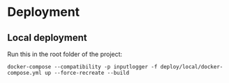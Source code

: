 # Deployment

## Local deployment

Run this in the root folder of the project:

`docker-compose --compatibility -p inputlogger -f deploy/local/docker-compose.yml up --force-recreate --build`